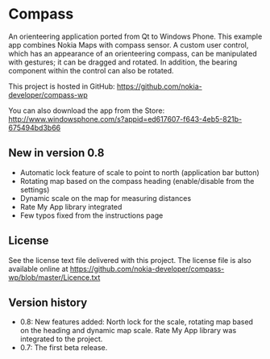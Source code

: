 Compass
=======

An orienteering application ported from Qt to Windows Phone. This example app
combines Nokia Maps with compass sensor. A custom user control, which has an
appearance of an orienteering compass, can be manipulated with gestures; it can
be dragged and rotated. In addition, the bearing component within the control
can also be rotated.

This project is hosted in GitHub:
https://github.com/nokia-developer/compass-wp

You can also download the app from the Store:
http://www.windowsphone.com/s?appid=ed617607-f643-4eb5-821b-675494bd3b66


New in version 0.8
------------------

* Automatic lock feature of scale to point to north (application bar button)
* Rotating map based on the compass heading (enable/disable from the settings)
* Dynamic scale on the map for measuring distances
* Rate My App library integrated
* Few typos fixed from the instructions page


License
-------------------------------------------------------------------------------

See the license text file delivered with this project. The license file is also
available online at
https://github.com/nokia-developer/compass-wp/blob/master/Licence.txt


Version history
-------------------------------------------------------------------------------

* 0.8: New features added: North lock for the scale, rotating map based on the
  heading and dynamic map scale. Rate My App library was integrated to the
  project.
* 0.7: The first beta release.
